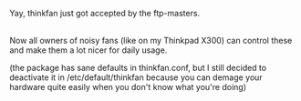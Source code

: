 <html><body><p>Yay, thinkfan just got accepted by the ftp-masters.<br>

<br>

Now all owners of noisy fans (like on my Thinkpad X300) can control these and make them a lot nicer for daily usage.<br>

(the package has sane defaults in thinkfan.conf, but I still decided to deactivate it in /etc/default/thinkfan because you can demage your hardware quite easily when you don't know what you're doing)</p></body></html>